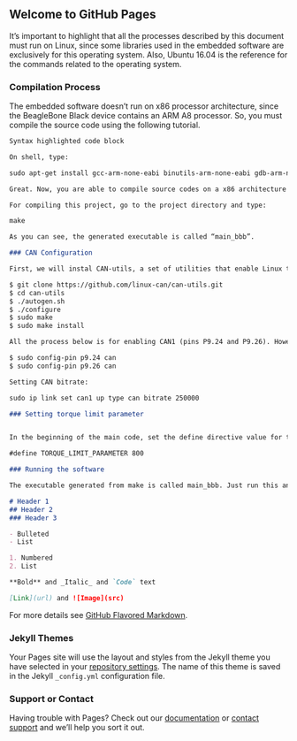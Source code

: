 ## Welcome to GitHub Pages

It’s important to highlight that all the processes described by this document must run on Linux, since some libraries used in the embedded software are exclusively for this operating system. Also, Ubuntu 16.04 is the reference for the commands related to the operating system.

### Compilation Process 

The embedded software doesn’t run on x86 processor architecture, since the BeagleBone Black device contains an ARM A8 processor. So, you must compile the source code using the following tutorial.

```markdown
Syntax highlighted code block

On shell, type: 

sudo apt-get install gcc-arm-none-eabi binutils-arm-none-eabi gdb-arm-none-eabi openocd

Great. Now, you are able to compile source codes on a x86 architecture into ARM executable files. 

For compiling this project, go to the project directory and type:

make

As you can see, the generated executable is called “main_bbb”. 

### CAN Configuration

First, we will instal CAN-utils, a set of utilities that enable Linux to communicate with the CAN network. 

$ git clone https://github.com/linux-can/can-utils.git
$ cd can-utils
$ ./autogen.sh
$ ./configure
$ sudo make
$ sudo make install 

All the process below is for enabling CAN1 (pins P9.24 and P9.26). However, if you want to enable CAN0, just enable pins P9.19 and P9.20.

$ sudo config-pin p9.24 can
$ sudo config-pin p9.26 can

Setting CAN bitrate: 

sudo ip link set can1 up type can bitrate 250000

### Setting torque limit parameter


In the beginning of the main code, set the define directive value for the desired value. 

#define TORQUE_LIMIT_PARAMETER 800

### Running the software

The executable generated from make is called main_bbb. Just run this and the console will show messages if it’s all right. 

# Header 1
## Header 2
### Header 3

- Bulleted
- List

1. Numbered
2. List

**Bold** and _Italic_ and `Code` text

[Link](url) and ![Image](src)
```

For more details see [GitHub Flavored Markdown](https://guides.github.com/features/mastering-markdown/).

### Jekyll Themes

Your Pages site will use the layout and styles from the Jekyll theme you have selected in your [repository settings](https://github.com/madfelps/FAN/settings/pages). The name of this theme is saved in the Jekyll `_config.yml` configuration file.

### Support or Contact

Having trouble with Pages? Check out our [documentation](https://docs.github.com/categories/github-pages-basics/) or [contact support](https://support.github.com/contact) and we’ll help you sort it out.

